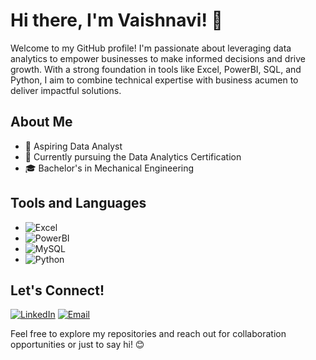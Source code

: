 # Hi there, I'm Vaishnavi! 👋

Welcome to my GitHub profile! I'm passionate about leveraging data analytics to empower businesses to make informed decisions and drive growth. With a strong foundation in tools like Excel, PowerBI, SQL, and Python, I aim to combine technical expertise with business acumen to deliver impactful solutions.

## About Me

- 💼 Aspiring Data Analyst
- 🌱 Currently pursuing the Data Analytics Certification
- 🎓 Bachelor's in Mechanical Engineering 

## Tools and Languages

- ![Excel](https://img.shields.io/badge/-Excel-217346?style=flat-square&logo=microsoft-excel&logoColor=white)
- ![PowerBI](https://img.shields.io/badge/-PowerBI-F2C811?style=flat-square&logo=powerbi&logoColor=black)
- ![MySQL](https://img.shields.io/badge/-MySQL-4479A1?style=flat-square&logo=mysql&logoColor=white)
- ![Python](https://img.shields.io/badge/-Python-3776AB?style=flat-square&logo=python&logoColor=white)


## Let's Connect!

[![LinkedIn](https://img.shields.io/badge/-LinkedIn-0077B5?style=flat-square&logo=linkedin&logoColor=white)](https://www.linkedin.com/in/vaishnavi-c-badgujar)
[![Email](https://img.shields.io/badge/-Email-D14836?style=flat-square&logo=gmail&logoColor=white)](mailto:badgujarvaishnavi7@gmail.com)

Feel free to explore my repositories and reach out for collaboration opportunities or just to say hi! 😊
